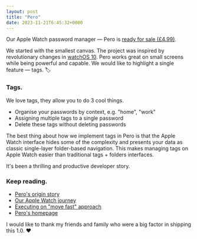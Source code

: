 ```yaml
---
layout: post
title: "Pero"
date: 2023-11-21T6:45:32+0000
---
```


Our Apple Watch password manager — Pero is [ready for sale (£4.99)](https://apps.apple.com/us/app/pero/id6452802397). 

We started with the smallest canvas. The project was inspired by revolutionary changes in [watchOS 10](https://www.apple.com/uk/watchos/watchos-10/). Pero works great on small screens while being powerful and capable. We would like to highlight a single feature — tags. 🏷️

### Tags.

We love tags, they allow you to do 3 cool things. 

- Organise your passwords by context, e.g. "home", "work"
- Assigning multiple tags to a single password
- Delete these tags without deleting passwords

The best thing about how we implement tags in Pero is that the Apple Watch interface hides some of the complexity and presents your data as classic single-layer folder-based navigation. This makes managing tags on Apple Watch easier than traditional tags + folders interfaces.

It's been a thrilling and productive developer story.

### Keep reading.

- [Pero's origin story](https://www.cocoaswitch.com/2023/11/08/peros-origin-story.html)
- [Our Apple Watch journey](https://www.cocoaswitch.com/2023/11/16/our-apple-watch.html)
- [Executing on "move fast" approach](https://www.cocoaswitch.com/2023/11/07/executing-on-move.html)
- [Pero's homepage](https://www.cocoa.productions/pero)

I would like to thank my friends and family who were a big factor in shipping this 1.0. ❤️
